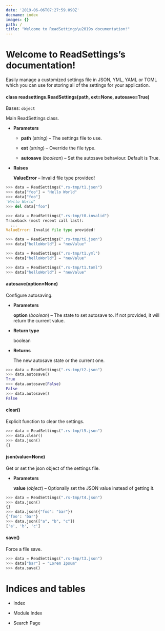 ```yaml
---
date: '2019-06-06T07:27:59.090Z'
docname: index
images: {}
path: /
title: "Welcome to ReadSettings\u2019s documentation!"
---
```


<!-- ReadSettings documentation master file, created by
sphinx-quickstart on Sun Apr  7 14:57:29 2019.
You can adapt this file completely to your liking, but it should at least
contain the root `toctree` directive. -->
# Welcome to ReadSettings’s documentation!

Easily manage a customized settings file in JSON, YML, YAML or TOML which you can use for storing all of the settings for your application.


#### class readsettings.ReadSettings(path, ext=None, autosave=True)
Bases: `object`

Main ReadSettings class.


* **Parameters**

    * **path** (*string*) – The settings file to use.

    * **ext** (*string*) – Override the file type.

    * **autosave** (*boolean*) – Set the autosave behaviour. Default is True.



* **Raises**

    **ValueError** – Invalid file type provided!


```python
>>> data = ReadSettings(".rs-tmp/t1.json")
>>> data["foo"] = "Hello World"
>>> data["foo"]
'Hello World'
>>> del data["foo"]
```

```python
>>> data = ReadSettings(".rs-tmp/t0.invalid")
Traceback (most recent call last):
  ...
ValueError: Invalid file type provided!
```

```python
>>> data = ReadSettings(".rs-tmp/t6.json")
>>> data["helloWorld"] = "newValue"
```

```python
>>> data = ReadSettings(".rs-tmp/t1.yml")
>>> data["helloWorld"] = "newValue"
```

```python
>>> data = ReadSettings(".rs-tmp/t1.toml")
>>> data["helloWorld"] = "newValue"
```


#### autosave(option=None)
Configure autosaving.


* **Parameters**

    **option** (*boolean*) – The state to set autosave to. If not provided, it will return the current value.



* **Return type**

    boolean



* **Returns**

    The new autosave state or the current one.


```python
>>> data = ReadSettings(".rs-tmp/t2.json")
>>> data.autosave()
True
>>> data.autosave(False)
False
>>> data.autosave()
False
```


#### clear()
Explicit function to clear the settings.

```python
>>> data = ReadSettings(".rs-tmp/t5.json")
>>> data.clear()
>>> data.json()
{}
```


#### json(value=None)
Get or set the json object of the settings file.


* **Parameters**

    **value** (*object*) – Optionally set the JSON value instead of getting it.


```python
>>> data = ReadSettings(".rs-tmp/t4.json")
>>> data.json()
{}
>>> data.json({"foo": "bar"})
{'foo': 'bar'}
>>> data.json(["a", "b", "c"])
['a', 'b', 'c']
```


#### save()
Force a file save.

```python
>>> data = ReadSettings(".rs-tmp/t3.json")
>>> data["bar"] = "Lorem Ipsum"
>>> data.save()
```

# Indices and tables

* Index

* Module Index

* Search Page
